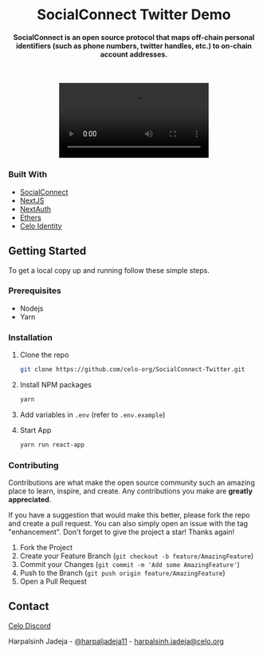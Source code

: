 <h1 align="center">SocialConnect Twitter Demo</h1>

<h4 align="center">SocialConnect is an open source protocol that maps off-chain personal identifiers (such as phone numbers, twitter handles, etc.) to on-chain account addresses.</h4>

<br>

<p align="center">
<video src="https://player.vimeo.com/video/828321712">
</p>

### Built With

-   [SocialConnect](https://github.com/celo-org/SocialConnect)
-   [NextJS](https://nextjs.org/)
-   [NextAuth](https://next-auth.js.org/)
-   [Ethers](https://docs.ethers.org/v5/)
-   [Celo Identity](https://www.npmjs.com/package/@celo/identity)

## Getting Started

To get a local copy up and running follow these simple steps.

### Prerequisites

-   Nodejs
-   Yarn

### Installation

1. Clone the repo

    ```sh
    git clone https://github.com/celo-org/SocialConnect-Twitter.git
    ```

2. Install NPM packages

    ```sh
    yarn
    ```

3. Add variables in `.env` (refer to `.env.example`)

4. Start App

    ```sh
    yarn run react-app
    ```

### Contributing

Contributions are what make the open source community such an amazing place to learn, inspire, and create. Any contributions you make are **greatly appreciated**.

If you have a suggestion that would make this better, please fork the repo and create a pull request. You can also simply open an issue with the tag "enhancement".
Don't forget to give the project a star! Thanks again!

1. Fork the Project
2. Create your Feature Branch (`git checkout -b feature/AmazingFeature`)
3. Commit your Changes (`git commit -m 'Add some AmazingFeature'`)
4. Push to the Branch (`git push origin feature/AmazingFeature`)
5. Open a Pull Request

## Contact

[Celo Discord](https://discord.com/invite/6yWMkgM)

Harpalsinh Jadeja - [@harpaljadeja11](https://twitter.com/harpaljadeja11) - harpalsinh.jadeja@celo.org
